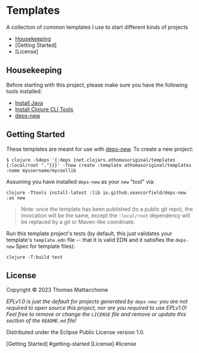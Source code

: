 # Templates

A collection of common templates I use to start different kinds of projects

- [Housekeeping]
- [Getting Started]
- [License]

## Housekeeping

Before starting with this project, please make sure you have the following
tools installed:

- [Install Java]
- [Install Clojure CLI Tools]
- [deps-new]

## Getting Started

These templates are meant for use with [deps-new].  To create a new project:

```command
$ clojure -Sdeps '{:deps {net.clojars.athomasoriginal/templates {:local/root "."}}}' -Tnew create :template athomasoriginal/templates :name myusername/mycoollib
```

Assuming you have installed `deps-new` as your `new` "tool" via:

```command
clojure -Ttools install-latest :lib io.github.seancorfield/deps-new :as new
```

> Note: once the template has been published (to a public git repo), the
> invocation will be the same, except the `:local/root` dependency will be
> replaced by a git or Maven-like coordinate.

Run this template project's tests (by default, this just validates your
template's `template.edn` file -- that it is valid EDN and it satisfies the
`deps-new` Spec for template files):

```command
clojure -T:build test
```

## License

Copyright © 2023 Thomas Mattacchione

_EPLv1.0 is just the default for projects generated by `deps-new`: you are not_
_required to open source this project, nor are you required to use EPLv1.0!_
_Feel free to remove or change the `LICENSE` file and remove or update this_
_section of the `README.md` file!_

Distributed under the Eclipse Public License version 1.0.


[Housekeeping]: #housekeeping
[Getting Started] #getting-started
[License] #license

[deps-new]: https://github.com/seancorfield/deps-new
[Install Java]: https://www.youtube.com/watch?v=SljDPNwAFOc&t=16s
[Install Clojure CLI Tools]: https://www.youtube.com/watch?v=5_q5pLoz9b0

